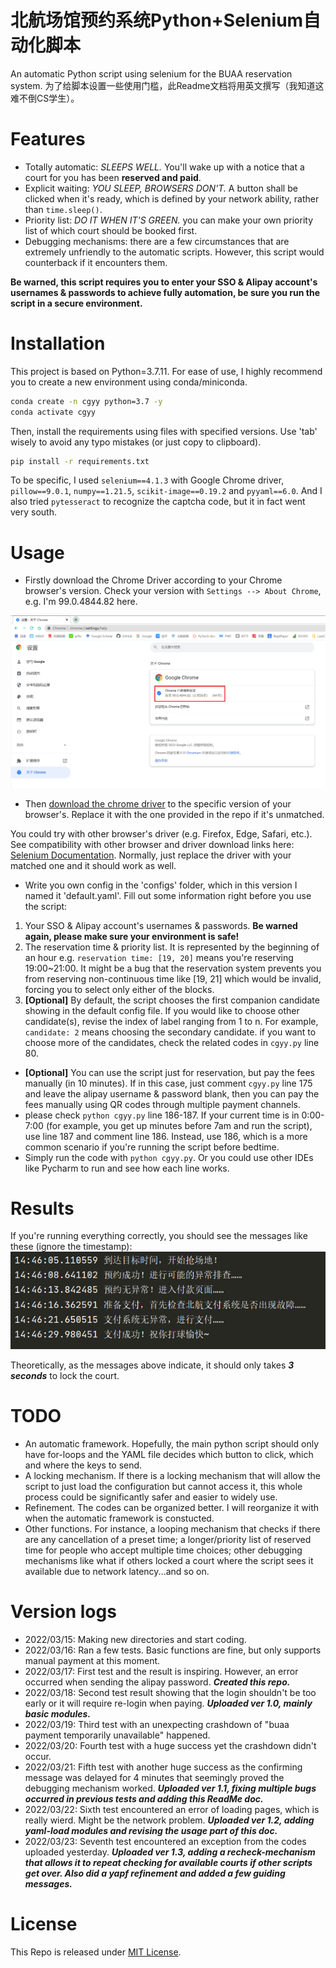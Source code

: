 # 北航场馆预约系统Python+Selenium自动化脚本

An automatic Python script using selenium for the BUAA reservation system.
为了给脚本设置一些使用门槛，此Readme文档将用英文撰写（我知道这难不倒CS学生）。

# Features

- Totally automatic: *SLEEPS WELL.* You'll wake up with a notice that a court for you has been **reserved and paid**.
- Explicit waiting: *YOU SLEEP, BROWSERS DON'T.* A button shall be clicked when it's ready, which is defined by your network ability, rather than `time.sleep()`.
- Priority list: *DO IT WHEN IT'S GREEN.* you can make your own priority list of which court should be booked first. 
- Debugging mechanisms: there are a few circumstances that are extremely unfriendly to the automatic scripts. However, this script would counterback if it encounters them.

**Be warned, this script requires you to enter your SSO & Alipay account's usernames & passwords to achieve fully automation, be sure you run the script in a secure environment.**


# Installation
This project is based on Python=3.7.11. For ease of use, I highly recommend you to create a new environment using conda/miniconda.
```bash
conda create -n cgyy python=3.7 -y
conda activate cgyy
```

Then, install the requirements using files with specified versions. Use 'tab' wisely to avoid any typo mistakes (or just copy to clipboard).

```bash
pip install -r requirements.txt
```

To be specific, I used `selenium==4.1.3` with Google Chrome driver, `pillow==9.0.1`, `numpy==1.21.5`, `scikit-image==0.19.2` and `pyyaml==6.0`. And I also tried `pytesseract` to recognize the captcha code, but it in fact went very south.

# Usage

- Firstly download the Chrome Driver according to your Chrome browser's version. Check your version with `Settings --> About Chrome`, e.g. I'm 
99.0.4844.82 here.

![check your version](img/chrome.png)

- Then [download the chrome driver](https://chromedriver.storage.googleapis.com/index.html) to the specific version of your browser's. Replace it with the one provided in the repo if it's unmatched.

You could try with other browser's driver (e.g. Firefox, Edge, Safari, etc.). See compatibility with other browser and driver download links here: [Selenium Documentation](https://www.selenium.dev/documentation/webdriver/getting_started/install_drivers/#quick-reference). Normally, just replace the driver with your matched one and it should work as well.

- Write you own config in the 'configs' folder, which in this version I named it 'default.yaml'. Fill out some information right before you use the script:
1. Your SSO & Alipay account's usernames & passwords. **Be warned again, please make sure your environment is safe!**
2. The reservation time & priority list. It is represented by the beginning of an hour e.g. `reservation time: [19, 20]` means you're reserving 19:00~21:00. It might be a bug that the reservation system prevents you from reserving non-continuous time like [19, 21] which would be invalid, forcing you to select only either of the blocks.
3. **[Optional]** By default, the script chooses the first companion candidate showing in the default config file. If you would like to choose other candidate(s), revise the index of label ranging from 1 to n. For example, `candidate: 2` means choosing the secondary candidate. if you want to choose more of the candidates, check the related codes in `cgyy.py` line 80.
- **[Optional]** You can use the script just for reservation, but pay the fees manually (in 10 minutes). If in this case, just comment `cgyy.py` line 175 and leave the alipay username & password blank, then you can pay the fees manually using QR codes through multiple payment channels.
- please check `python cgyy.py` line 186-187. If your current time is in 0:00-7:00 (for example, you get up minutes before 7am and run the script), use line 187 and comment line 186. Instead, use 186, which is a more common scenario if you're running the script before bedtime.
- Simply run the code with `python cgyy.py`. Or you could use other IDEs like Pycharm to run and see how each line works.

# Results

If you're running everything correctly, you should see the messages like these (ignore the timestamp):
![](img/messages.png)

Theoretically, as the messages above indicate, it should only takes ***3 seconds*** to lock the court.

# TODO

- An automatic framework. Hopefully, the main python script should only have for-loops and the YAML file decides which button to click, which and where the keys to send.
- A locking mechanism. If there is a locking mechanism that will allow the script to just load the configuration but cannot access it, this whole process could be significantly safer and easier to widely use.
- Refinement. The codes can be organized better. I will reorganize it with when the automatic framework is constucted.
- Other functions. For instance, a looping mechanism that checks if there are any cancellation of a preset time; a longer/priority list of reserved time for people who accept multiple time choices; other debugging mechanisms like what if others locked a court where the script sees it available due to network latency...and so on.

# Version logs

- 2022/03/15: Making new directories and start coding.
- 2022/03/16: Ran a few tests. Basic functions are fine, but only supports manual payment at this moment.
- 2022/03/17: First test and the result is inspiring. However, an error occurred when sending the alipay password. ***Created this repo.***
- 2022/03/18: Second test result showing that the login shouldn't be too early or it will require re-login when paying. ***Uploaded ver 1.0, mainly basic modules.***
- 2022/03/19: Third test with an unexpecting crashdown of "buaa payment temporarily unavailable" happened.
- 2022/03/20: Fourth test with a huge success yet the crashdown didn't occur.
- 2022/03/21: Fifth test with another huge success as the confirming message was delayed for 4 minutes that seemingly proved the debugging mechanism worked. ***Uploaded ver 1.1, fixing multiple bugs occurred in previous tests and adding this ReadMe doc.***
- 2022/03/22: Sixth test encountered an error of loading pages, which is really wierd. Might be the network problem. ***Uploaded ver 1.2, adding yaml-load modules and revising the usage part of this doc.***
- 2022/03/23: Seventh test encountered an exception from the codes uploaded yesterday. ***Uploaded ver 1.3, adding a recheck-mechanism that allows it to repeat checking for available courts if other scripts get over. Also did a yapf refinement and added a few guiding messages.***

# License

This Repo is released under [MIT License](https://rem.mit-license.org/).